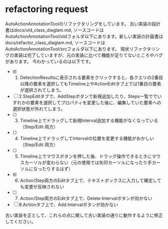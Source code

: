 # refactoring request

AutoActionAnnotationToolのリファクタリングをしています。 古い実装の設計書はdocs/old_class_diaglam.md, ソースコードはAutoActionAnnotationTool/oldフォルダ以下にあります。新しい実装の計画書はdocs/refactor_class_diaglam.md, ソースコードはAutoActionAnnotationTool/srcフォルダ以下にあります。 現状リファクタリングの実装は完了していますが、元の実装に比べて機能が足りてないところやバグがあります。
今わかっているのは以下です。
- [x] 1. DetectionResultsに表示される要素をクリックすると、各クエリの2番目以降の要素を選択してもTimeline上やActionEditタブ上では1番目の要素が選択されてしまう。
- [ ] 2.StepEditタブで、AddStepボタンで新規追加したり、Steps一覧ででいずれかの要素を選択してプロパティを変更した後に、編集していた要素への選択状態が外れてしまう。
- [ ] 3. Timeline上でドラッグして新規Interval追加する機能がなくなっている（Step/Edit 両方）
- [ ] 4. Timeline上でドラッグしてIntervalの位置を変更する機能がおかしい（Step/Edit 両方）
- [ ] 5. Timeline上でマウスボタンを押した後、ドラッグ操作できるときにマウスカーソルが変わらない（元の使用では矢印カーソルになったり手カーソルになったりするはず）
- [x] 6. Action/Step両方のEditタブ上で、テキストボックスに入力して確定しても変更が反映されない
- [ ] 7. Action/Step両方のEditタブ上で、Delete Intervalボタンが効かない
- [ ] 8.Actionタブ上で、Add Intervalボタンが効かない

古い実装を正として、これらの点に関して古い実装の通りに動作するように修正してください。